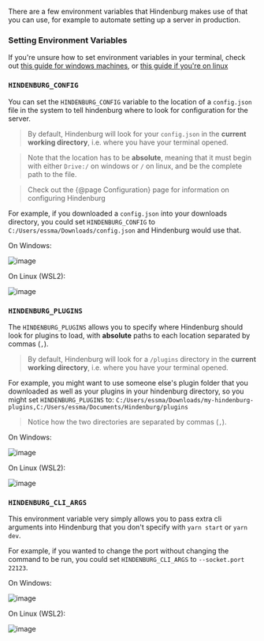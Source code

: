 There are a few environment variables that Hindenburg makes use of that you can use, for example to automate setting up a server in production.

### Setting Environment Variables
If you're unsure how to set environment variables in your terminal, check out [this guide for windows machines](https://www.minitool.com/news/environment-variables-windows-10-005.html), or [this guide if you're on linux](https://phoenixnap.com/kb/linux-set-environment-variable#ftoc-heading-9)

### `HINDENBURG_CONFIG`
You can set the `HINDENBURG_CONFIG` variable to the location of a `config.json` file in the system to tell hindenburg where to look for configuration for the server.

> By default, Hindenburg will look for your `config.json` in the **current working directory**, i.e. where you have your terminal opened.

> Note that the location has to be **absolute**, meaning that it must begin with either `Drive:/` on windows or `/` on linux, and be the complete path to the file.

> Check out the {@page Configuration} page for information on configuring Hindenburg

For example, if you downloaded a `config.json` into your downloads directory, you could set `HINDENBURG_CONFIG` to `C:/Users/essma/Downloads/config.json` and Hindenburg would use that.

On Windows:

![image](https://user-images.githubusercontent.com/60631511/144691905-6af9bb0e-53d1-4e50-ac9e-72406ac73d33.png)

On Linux (WSL2):

![image](https://user-images.githubusercontent.com/60631511/144691372-44e34c72-69b0-4289-915f-1e12f759fac2.png)

### `HINDENBURG_PLUGINS`
The `HINDENBURG_PLUGINS` allows you to specify where Hindenburg should look for plugins to load, with **absolute** paths to each location separated by commas (`,`).

> By default, Hindenburg will look for a `/plugins` directory in the **current working directory**, i.e. where you have your terminal opened.

For example, you might want to use someone else's plugin folder that you downloaded as well as your plugins in your hindenburg directory, so you might set `HINDENBURG_PLUGINS` to:
`C:/Users/essma/Downloads/my-hindenburg-plugins,C:/Users/essma/Documents/Hindenburg/plugins`

> Notice how the two directories are separated by commas (`,`).

On Windows:

![image](https://user-images.githubusercontent.com/60631511/144691936-b73582bd-0c34-4451-8f30-cf48ae5cc3d1.png)

On Linux (WSL2):

![image](https://user-images.githubusercontent.com/60631511/144691992-bb446c6b-83e0-4187-b99d-7a32e598a788.png)

### `HINDENBURG_CLI_ARGS`
This environment variable very simply allows you to pass extra cli arguments into Hindenburg that you don't specify with `yarn start` or `yarn dev`.

For example, if you wanted to change the port without changing the command to be run, you could set `HINDENBURG_CLI_ARGS` to `--socket.port 22123`.

On Windows:

![image](https://user-images.githubusercontent.com/60631511/144692048-57915458-c4b7-4fe4-9bf2-feb16c988089.png)

On Linux (WSL2):

![image](https://user-images.githubusercontent.com/60631511/144692313-e5db0b48-b9eb-4089-9f89-cada1fa724f6.png)
